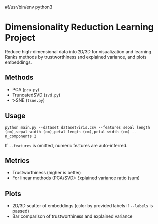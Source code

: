 #!/usr/bin/env python3
# Dimensionality Reduction Learning Project

Reduce high-dimensional data into 2D/3D for visualization and learning. Ranks methods by trustworthiness and explained variance, and plots embeddings.

## Methods
- PCA (`pca.py`)
- TruncatedSVD (`svd.py`)
- t-SNE (`tsne.py`)

## Usage
```
python main.py --dataset dataset/iris.csv --features sepal length (cm),sepal width (cm),petal length (cm),petal width (cm) --n_components 2
```
If `--features` is omitted, numeric features are auto-inferred.

## Metrics
- Trustworthiness (higher is better)
- For linear methods (PCA/SVD): Explained variance ratio (sum)

## Plots
- 2D/3D scatter of embeddings (color by provided labels if `--labels` is passed)
- Bar comparison of trustworthiness and explained variance


